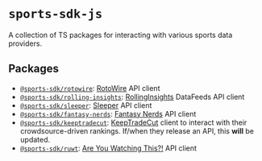 # `sports-sdk-js`

A collection of TS packages for interacting with various sports data providers.

## Packages

- [`@sports-sdk/rotowire`](./packages/rotowire): [RotoWire](https://www.rotowire.com/) API client
- [`@sports-sdk/rolling-insights`](./packages/rolling-insights): [RollingInsights](https://rolling-insights.com/rolling-insights-datafeeds/)
  DataFeeds API client
- [`@sports-sdk/sleeper`](./packages/sleeper): [Sleeper](https://docs.sleeper.com/) API client
- [`@sports-sdk/fantasy-nerds`](./packages/fantasy-nerds): [Fantasy Nerds](https://api.fantasynerds.com/) API client
- [`@sports-sdk/keeptradecut`](./packages/keeptradecut): [KeepTradeCut](https://keeptradecut.com/) client to interact
  with their crowdsource-driven rankings. If/when they release an API, this **will** be updated.
- [`@sports-sdk/ruwt`](./packages/are-you-watching-this): [Are You Watching This?!](https://areyouwatchingthis.com/) API
  client
